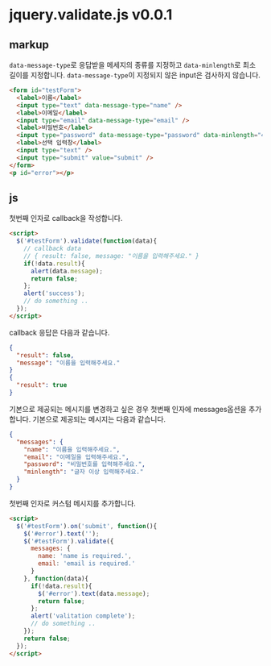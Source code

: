 # jquery.validate.js v0.0.1

## markup

`data-message-type`로 응답받을 메세지의 종류를 지정하고 `data-minlength`로 최소 길이를 지정합니다. `data-message-type`이 지정되지 않은 input은 검사하지 않습니다.
```html
<form id="testForm">
  <label>이름</label>
  <input type="text" data-message-type="name" />
  <label>이메일</label>
  <input type="email" data-message-type="email" />
  <label>비밀번호</label>
  <input type="password" data-message-type="password" data-minlength="4" />
  <label>선택 입력창</label>
  <input type="text" />
  <input type="submit" value="submit" />
</form>
<p id="error"></p>
```

## js
첫번째 인자로 callback을 작성합니다.
```html
<script>
  $('#testForm').validate(function(data){
    // callback data
    // { result: false, message: "이름을 입력해주세요." }
    if(!data.result){
      alert(data.message);
      return false;
    };
    alert('success');
    // do something ..
  });
</script>
```
callback 응답은 다음과 같습니다.
```json
{
  "result": false,
  "message": "이름을 입력해주세요."
}
{
  "result": true
}
```

기본으로 제공되는 메시지를 변경하고 싶은 경우 첫번째 인자에 messages옵션을 추가합니다. 기본으로 제공되는 메시지는 다음과 같습니다.
```json
{
  "messages": {
    "name": "이름을 입력해주세요.",
    "email": "이메일을 입력해주세요.",
    "password": "비밀번호를 입력해주세요.",
    "minlength": "글자 이상 입력해주세요."
  }
}
```

첫번째 인자로 커스텀 메시지를 추가합니다.
```html
<script>
  $('#testForm').on('submit', function(){
    $('#error').text('');
    $('#testForm').validate({
      messages: {
        name: 'name is required.',
        email: 'email is required.'
      }
    }, function(data){
      if(!data.result){
        $('#error').text(data.message);
        return false;
      };
      alert('valitation complete');
      // do something ..
    });
    return false;
  });
</script>
```

